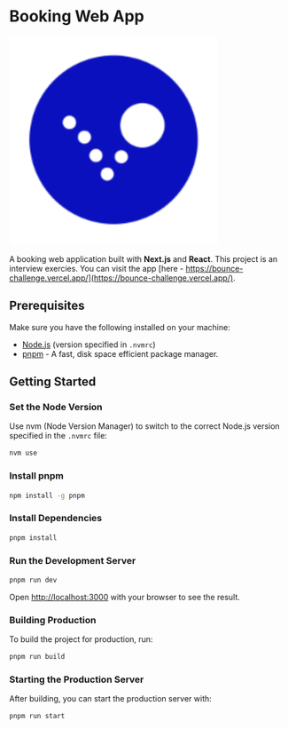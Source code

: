 # Booking Web App

![Hero Image](/public/favicon.ico)

A booking web application built with **Next.js** and **React**. This project is an interview exercies. You can visit the app [here - https://bounce-challenge.vercel.app/](https://bounce-challenge.vercel.app/).

## Prerequisites

Make sure you have the following installed on your machine:

- [Node.js](https://nodejs.org/) (version specified in `.nvmrc`)
- [pnpm](https://pnpm.io/) - A fast, disk space efficient package manager.

## Getting Started

### Set the Node Version

Use nvm (Node Version Manager) to switch to the correct Node.js version specified in the `.nvmrc` file:

```bash
nvm use
```

### Install pnpm

```bash
npm install -g pnpm
```

### Install Dependencies

```bash
pnpm install
```

### Run the Development Server

```bash
pnpm run dev
```

Open [http://localhost:3000](http://localhost:3000) with your browser to see the result.

### Building Production

To build the project for production, run:

```bash
pnpm run build
```

### Starting the Production Server

After building, you can start the production server with:

```bash
pnpm run start
```
